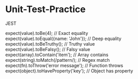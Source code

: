 # Unit-Test-Practice
JEST

expect(value).toBe(4);                      // Exact equality  
expect(value).toEqual({name: 'John'});      // Deep equality  
expect(value).toBeTruthy();                 // Truthy value  
expect(value).toBeFalsy();                  // Falsy value  
expect(array).toContain('item');            // Array contains  
expect(string).toMatch(/pattern/);          // Regex match  
expect(fn).toThrow('error message');        // Function throws  
expect(object).toHaveProperty('key');       // Object has property  
